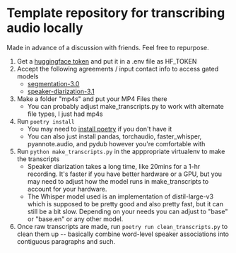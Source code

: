 # Template repository for transcribing audio locally

Made in advance of a discussion with friends. Feel free to repurpose.

1. Get a [huggingface token](https://huggingface.co/settings/tokens) and put it in a .env file as HF_TOKEN
2. Accept the following agreements / input contact info to access gated models
   - [segmentation-3.0](https://huggingface.co/pyannote/segmentation-3.0)
   - [speaker-diarization-3.1](https://huggingface.co/pyannote/segmentation-3.0)
3. Make a folder "mp4s" and put your MP4 Files there
   - You can probably adjust make_transcripts.py to work with alternate file types, I just had mp4s
4. Run `poetry install`
   - You may need to [install poetry](https://python-poetry.org/docs/#installing-with-the-official-installer) if you don't have it
   - You can also just install pandas, torchaudio, faster_whisper, pyannote.audio, and pydub however you're comfortable with
5. Run `python make_transcripts.py` in the apppropriate virtualenv to make the transcripts
   - Speaker diarization takes a long time, like 20mins for
   a 1-hr recording. It's faster if you have better hardware or a GPU, but you may need to adjust how the model runs in make_transcripts to account for your hardware.
   - The Whisper model used is an implementation of distil-large-v3 which is supposed to be pretty good and also pretty fast, but it can still be a bit slow. Depending on your needs you can adjust to "base" or "base.en" or any other model.
6. Once raw transcripts are made, run `poetry run clean_transcripts.py` to clean them up -- basically combine word-level speaker associations into contiguous paragraphs and such.
